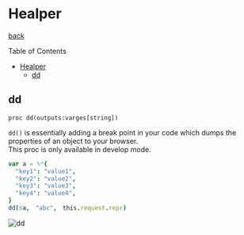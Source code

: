 Healper
===
[back](../README.md)

Table of Contents

<!--ts-->
   * [Healper](helper.md#healper)
      * [dd](helper.md#dd)

<!-- Added by: runner, at: Thu Jul 30 09:22:35 UTC 2020 -->

<!--te-->

## dd
```
proc dd(outputs:varges[string])
```
`dd()` is essentially adding a break point in your code which dumps the properties of an object to your browser.  
This proc is only available in develop mode.

```nim
var a = %*{
  "key1": "value1",
  "key2": "value2",
  "key3": "value3",
  "key4": "value4",
}
dd($a,　"abc",　this.request.repr)
```

![dd](helper-dd.jpg)
